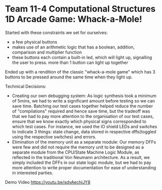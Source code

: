 # Team 11-4 Computational Structures 1D Arcade Game: Whack-a-Mole!

Started with these constraints we set for ourselves:
- a few physical buttons
- makes use of an arithmetic logic that has a boolean, addition, comparison and multiplier function
- these buttons each contain a built-in led, which will light up, signalling the user to press. more than 1 button can light up together 

Ended up with a rendition of the classic "whack-a-mole game" which has 3 buttons to be pressed around the same time when they light up. 

Technical Decisions:
- Creating our own debugging system: As logic synthesis took a minimum of 5mins, we had to write a significant amount before testing so we can save time. Batching our test cases together helped reduce the number of "compilations" required and hence save time, but the tradeoff was that we had to pay more attention to the organisation of our test cases, ensure that we know exactly which physical signs corresponded to which test cases. For instance, we used the IO shield LEDs and switches to indicate 3 things: state change, data stored in respective dffs(toggled using the respective switches) and errors. 
- Elimination of the memory unit as a separate module: Our memory DFFs were few and did not require the memory unit to be designed as a separate module from the CPU/State Machine Logic Module, as reflected in the traditional Von Neumann architecture.  As a result, we simply included the DFFs in our state logic module, but we had to pay more attention to write proper documentation for ease of understanding in interested parties.

Demo Video
https://youtu.be/sdvAechiJY8
